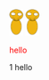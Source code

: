 <img src="leaf.svg" width="25"/>
<link rel="stylesheet" href="./a.css">



<img src="leaf.svg" width="25" onClick = "javascript:alert('a')"/>



<p style = 'color: red'>hello</p>1
hello
